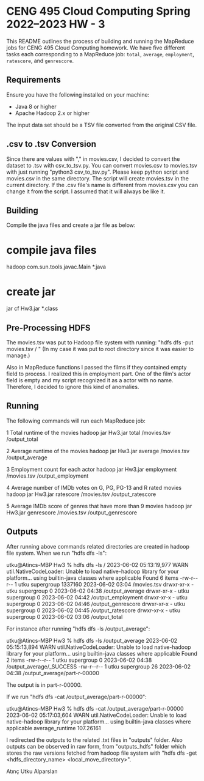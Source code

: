 # CENG 495 Cloud Computing Spring 2022–2023 HW - 3

This README outlines the process of building and running the MapReduce jobs for CENG 495 Cloud Computing homework. We have five different tasks each corresponding to a MapReduce job: `total`, `average`, `employment`, `ratescore`, and `genrescore`.

## Requirements
Ensure you have the following installed on your machine:

- Java 8 or higher
- Apache Hadoop 2.x or higher

The input data set should be a TSV file converted from the original CSV file.

## .csv to .tsv Conversion
Since there are values with "," in movies.csv, I decided to convert the dataset to .tsv with csv_to_tsv.py. 
You can convert movies.csv to movies.tsv with just running "python3 csv_to_tsv.py". Please keep python script and movies.csv in the same directory.
The script will create movies.tsv in the current directory.
If the .csv file's name is different from movies.csv you can change it from the script. I assumed that it will always be like it.

## Building
Compile the java files and create a jar file as below:

# compile java files
hadoop com.sun.tools.javac.Main *.java

# create jar
jar cf Hw3.jar *.class

## Pre-Processing HDFS
The movies.tsv was put to Hadoop file system with running:
"hdfs dfs -put movies.tsv / " (In my case it was put to root directory since it was easier to manage.)

Also in MapReduce functions I passed the films if they contained empty field to process. I realized this in employment part. One of the film's actor field is empty and my script recognized it as a actor with no name. Therefore, I decided to ignore this kind of anomalies.

## Running
The following commands will run each MapReduce job:

1 Total runtime of the movies
hadoop jar Hw3.jar total /movies.tsv /output_total

2 Average runtime of the movies
hadoop jar Hw3.jar average /movies.tsv /output_average

3 Employment count for each actor
hadoop jar Hw3.jar employment /movies.tsv /output_employment

4 Average number of IMDb votes on G, PG, PG-13 and R rated movies
hadoop jar Hw3.jar ratescore /movies.tsv /output_ratescore

5 Average IMDb score of genres that have more than 9 movies
hadoop jar Hw3.jar genrescore /movies.tsv /output_genrescore

## Outputs
After running above commands related directories are created in hadoop file system. When we run "hdfs dfs -ls":

utku@Atincs-MBP Hw3 % hdfs dfs -ls /
2023-06-02 05:13:19,977 WARN util.NativeCodeLoader: Unable to load native-hadoop library for your platform... using builtin-java classes where applicable
Found 6 items
-rw-r--r--   1 utku supergroup    1337160 2023-06-02 03:04 /movies.tsv
drwxr-xr-x   - utku supergroup          0 2023-06-02 04:38 /output_average
drwxr-xr-x   - utku supergroup          0 2023-06-02 04:42 /output_employment
drwxr-xr-x   - utku supergroup          0 2023-06-02 04:46 /output_genrescore
drwxr-xr-x   - utku supergroup          0 2023-06-02 04:45 /output_ratescore
drwxr-xr-x   - utku supergroup          0 2023-06-02 03:06 /output_total

For instance after running "hdfs dfs -ls /output_average":

utku@Atincs-MBP Hw3 % hdfs dfs -ls /output_average
2023-06-02 05:15:13,894 WARN util.NativeCodeLoader: Unable to load native-hadoop library for your platform... using builtin-java classes where applicable
Found 2 items
-rw-r--r--   1 utku supergroup          0 2023-06-02 04:38 /output_average/_SUCCESS
-rw-r--r--   1 utku supergroup         26 2023-06-02 04:38 /output_average/part-r-00000

The output is in part-r-00000.

If we run "hdfs dfs -cat /output_average/part-r-00000":

utku@Atincs-MBP Hw3 % hdfs dfs -cat /output_average/part-r-00000
2023-06-02 05:17:03,604 WARN util.NativeCodeLoader: Unable to load native-hadoop library for your platform... using builtin-java classes where applicable
average_runtime 107.26161

I redirected the outputs to the related .txt files in "outputs" folder. Also outputs can be observed in raw form, from "outputs_hdfs" folder which stores the
raw versions fetched from hadoop file system with "hdfs dfs -get <hdfs_directory_name> <local_move_directory>".

Atınç Utku Alparslan

